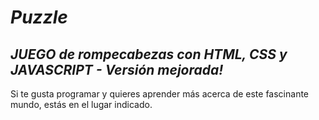 # **_Puzzle_**

## **_JUEGO de rompecabezas con HTML, CSS y JAVASCRIPT - Versión mejorada!_**

Si te gusta programar y quieres aprender más acerca de este fascinante mundo, estás en el lugar indicado.
